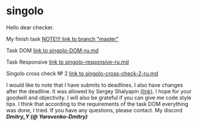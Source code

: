 # singolo

Hello dear checker.

My finish task [NOTE!!! link to branch "master"](https://yarovenko-dmitry.github.io/singolo/)

Task DOM [link to singolo-DOM-ru.md](https://github.com/rolling-scopes-school/tasks/blob/master/tasks/markups/level-2/singolo/singolo-DOM-ru.md)

Task Responsive [link to singolo-responsive-ru.md](https://github.com/rolling-scopes-school/tasks/blob/master/tasks/markups/level-2/singolo/singolo-responsive-ru.md)

Singolo cross check № 2 [link to singolo-cross-check-2-ru.md](https://github.com/rolling-scopes-school/tasks/blob/master/tasks/markups/level-2/singolo/singolo-responsive-ru.md)


I would like to note that I have submits to deadlines.
I also have changes after the deadline. It was allowed by Sergey Shalyapin [(link)](https://www.youtube.com/watch?v=0M9Rz-wXYas&feature=youtu.be&t=5640).
I hope for your goodwill and objectivity.
I will also be grateful if you can give me code style tips.
I think that according to the requirements of the task DOM everything was done, I tried.
If you have any questions, please contact.
My discord 
***Dmitry_Y (@ Yarovenko-Dmitry)***
